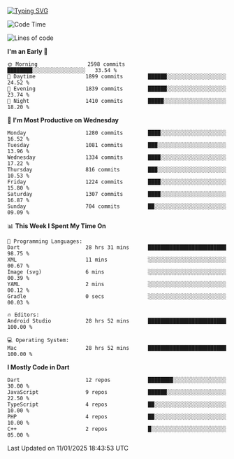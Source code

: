 
<a href="https://git.io/typing-svg"><img src="https://readme-typing-svg.demolab.com?font=Source+Code+Pro&pause=1000&random=false&width=435&lines=Hey+%F0%9F%A5%B6+iam+Yaskraz" alt="Typing SVG" /></a>
<!--START_SECTION:waka-->
![Code Time](http://img.shields.io/badge/Code%20Time-921%20hrs%2025%20mins-blue)

![Lines of code](https://img.shields.io/badge/From%20Hello%20World%20I%27ve%20Written-4.8%20million%20lines%20of%20code-blue)

**I'm an Early 🐤** 

```text
🌞 Morning                2598 commits        ████████░░░░░░░░░░░░░░░░░   33.54 % 
🌆 Daytime                1899 commits        ██████░░░░░░░░░░░░░░░░░░░   24.52 % 
🌃 Evening                1839 commits        ██████░░░░░░░░░░░░░░░░░░░   23.74 % 
🌙 Night                  1410 commits        █████░░░░░░░░░░░░░░░░░░░░   18.20 % 
```
📅 **I'm Most Productive on Wednesday** 

```text
Monday                   1280 commits        ████░░░░░░░░░░░░░░░░░░░░░   16.52 % 
Tuesday                  1081 commits        ███░░░░░░░░░░░░░░░░░░░░░░   13.96 % 
Wednesday                1334 commits        ████░░░░░░░░░░░░░░░░░░░░░   17.22 % 
Thursday                 816 commits         ███░░░░░░░░░░░░░░░░░░░░░░   10.53 % 
Friday                   1224 commits        ████░░░░░░░░░░░░░░░░░░░░░   15.80 % 
Saturday                 1307 commits        ████░░░░░░░░░░░░░░░░░░░░░   16.87 % 
Sunday                   704 commits         ██░░░░░░░░░░░░░░░░░░░░░░░   09.09 % 
```


📊 **This Week I Spent My Time On** 

```text
💬 Programming Languages: 
Dart                     28 hrs 31 mins      █████████████████████████   98.75 % 
XML                      11 mins             ░░░░░░░░░░░░░░░░░░░░░░░░░   00.67 % 
Image (svg)              6 mins              ░░░░░░░░░░░░░░░░░░░░░░░░░   00.39 % 
YAML                     2 mins              ░░░░░░░░░░░░░░░░░░░░░░░░░   00.12 % 
Gradle                   0 secs              ░░░░░░░░░░░░░░░░░░░░░░░░░   00.03 % 

🔥 Editors: 
Android Studio           28 hrs 52 mins      █████████████████████████   100.00 % 

💻 Operating System: 
Mac                      28 hrs 52 mins      █████████████████████████   100.00 % 
```

**I Mostly Code in Dart** 

```text
Dart                     12 repos            ████████░░░░░░░░░░░░░░░░░   30.00 % 
JavaScript               9 repos             ██████░░░░░░░░░░░░░░░░░░░   22.50 % 
TypeScript               4 repos             ██░░░░░░░░░░░░░░░░░░░░░░░   10.00 % 
PHP                      4 repos             ██░░░░░░░░░░░░░░░░░░░░░░░   10.00 % 
C++                      2 repos             █░░░░░░░░░░░░░░░░░░░░░░░░   05.00 % 
```




 Last Updated on 11/01/2025 18:43:53 UTC
<!--END_SECTION:waka-->

